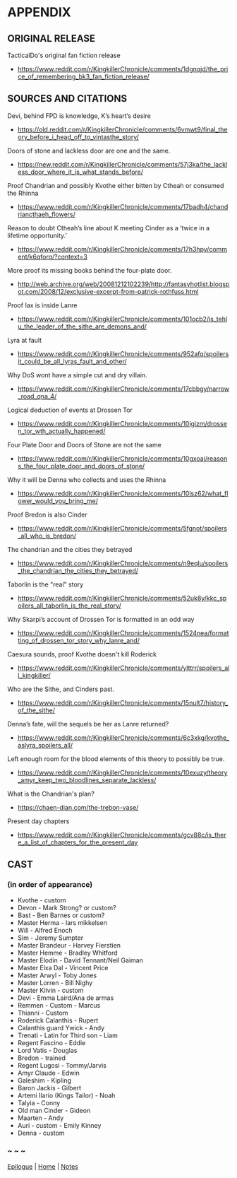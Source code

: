 # APPENDIX

## ORIGINAL RELEASE

TacticalDo's original fan fiction release  

* https://www.reddit.com/r/KingkillerChronicle/comments/1dgnqjd/the_price_of_remembering_bk3_fan_fiction_release/

## SOURCES AND CITATIONS

Devi, behind FPD is knowledge, K’s heart’s desire  

  * https://old.reddit.com/r/KingkillerChronicle/comments/6vmwt9/final_theory_before_i_head_off_to_vintasthe_story/

Doors of stone and lackless door are one and the same.  

  * https://new.reddit.com/r/KingkillerChronicle/comments/57j3ka/the_lackless_door_where_it_is_what_stands_before/

Proof Chandrian and possibly Kvothe either bitten by Ctheah or consumed the Rhinna  

  * https://www.reddit.com/r/KingkillerChronicle/comments/17badh4/chandriancthaeh_flowers/

Reason to doubt Ctheah’s line about K meeting Cinder as a ‘twice in a lifetime opportunity.’  

  * https://www.reddit.com/r/KingkillerChronicle/comments/17h3hpy/comment/k6qforq/?context=3

More proof its missing books behind the four-plate door.  

  * http://web.archive.org/web/20081212102239/http://fantasyhotlist.blogspot.com/2008/12/exclusive-excerpt-from-patrick-rothfuss.html

Proof Iax is inside Lanre  

  * https://www.reddit.com/r/KingkillerChronicle/comments/101ocb2/is_tehlu_the_leader_of_the_sithe_are_demons_and/

Lyra at fault  

  * https://www.reddit.com/r/KingkillerChronicle/comments/952afq/spoilersit_could_be_all_lyras_fault_and_other/

Why DoS wont have a simple cut and dry villain.  

  * https://www.reddit.com/r/KingkillerChronicle/comments/17cbbgy/narrow_road_qna_4/

Logical deduction of events at Drossen Tor  

  * https://www.reddit.com/r/KingkillerChronicle/comments/10jgizm/drossen_tor_wth_actually_happened/

Four Plate Door and Doors of Stone are not the same  

  * https://www.reddit.com/r/KingkillerChronicle/comments/10gxoaj/reasons_the_four_plate_door_and_doors_of_stone/

Why it will be Denna who collects and uses the Rhinna  

  * https://www.reddit.com/r/KingkillerChronicle/comments/10lsz62/what_flower_would_you_bring_me/

Proof Bredon is also Cinder  

  * https://www.reddit.com/r/KingkillerChronicle/comments/5fgnot/spoilers_all_who_is_bredon/

The chandrian and the cities they betrayed  

  * https://www.reddit.com/r/KingkillerChronicle/comments/n9eqlu/spoilers_the_chandrian_the_cities_they_betrayed/

Taborlin is the "real" story  

  * https://www.reddit.com/r/KingkillerChronicle/comments/52uk8y/kkc_spoilers_all_taborlin_is_the_real_story/

Why Skarpi’s account of Drossen Tor is formatted in an odd way  

  * https://www.reddit.com/r/KingkillerChronicle/comments/1524nea/formatting_of_drossen_tor_story_why_lanre_and/

Caesura sounds, proof Kvothe doesn't kill Roderick  

  * https://www.reddit.com/r/KingkillerChronicle/comments/ylttrr/spoilers_all_kingkiller/

Who are the Sithe, and Cinders past.  

  * https://www.reddit.com/r/KingkillerChronicle/comments/15nult7/history_of_the_sithe/

Denna’s fate, will the sequels be her as Lanre returned?  

  * https://www.reddit.com/r/KingkillerChronicle/comments/6c3xkg/kvothe_aslyra_spoilers_all/

Left enough room for the blood elements of this theory to possibly be true.  

  * https://www.reddit.com/r/KingkillerChronicle/comments/10exuzy/theory_amyr_keep_two_bloodlines_separate_lackless/

What is the Chandrian's plan?  

  * https://chaen-dian.com/the-trebon-vase/

Present day chapters  

  * https://www.reddit.com/r/KingkillerChronicle/comments/gcv88c/is_there_a_list_of_chapters_for_the_present_day


## CAST

### (in order of appearance)

- Kvothe - custom
- Devon - Mark Strong? or custom?
- Bast - Ben Barnes or custom?
- Master Herma - lars mikkelsen
- Will - Alfred Enoch
- Sim - Jeremy Sumpter
- Master Brandeur - Harvey Fierstien
- Master Hemme - Bradley Whitford
- Master Elodin - David Tennant/Neil Gaiman
- Master Elxa Dal - Vincent Price
- Master Arwyl - Toby Jones
- Master Lorren - Bill Nighy
- Master Kilvin - custom
- Devi - Emma Laird/Ana de armas
- Remmen - Custom - Marcus
- Thianni - Custom
- Roderick Calanthis - Rupert
- Calanthis guard Ywick - Andy
- Trenati - Latin for Third son - Liam
- Regent Fascino - Eddie
- Lord Vatis - Douglas
- Bredon - trained
- Regent Lugosi - Tommy/Jarvis
- Amyr Claude - Edwin
- Galeshim - Kipling
- Baron Jackis - Gilbert
- Artemi Ilario (Kings Tailor) - Noah
- Talyia - Conny
- Old man Cinder - Gideon
- Maarten - Andy
- Auri - custom - Emily Kinney
- Denna - custom

### ~ ~ ~

[Epilogue](Epilogue.md) | [Home](../) | [Notes](Notes.md)
